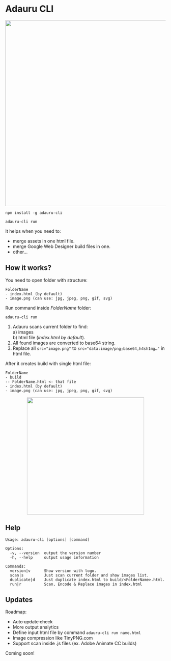 # Adauru CLI

<p align="center">
  <img src="https://777999.au.ru/zmnv/adauru-cli/howitworks_scheme.png" width="584">
</p>

```
npm install -g adauru-cli
```

```
adauru-cli run
```

It helps when you need to:
* merge assets in one html file.
* merge Google Web Designer build files in one.
* other...

## How it works?


You need to open folder with structure:
```
FolderName
- index.html (by default)
- image.png (can use: jpg, jpeg, png, gif, svg)
```

Run command inside *FolderName* folder:
```
adauru-cli run
```

1. Adauru scans current folder to find:  
a) images  
b) html file (*index.html by default*).
2. All found images are converted to base64 string.
3. Replace all `src="image.png"` to `src="data:image/png;base64,h4sh1mg…"` in html file.

After it creates build with single html file:
```
FolderName
- build
-- FolderName.html <- that file
- index.html (by default)
- image.png (can use: jpg, jpeg, png, gif, svg)
```

<p align="center">
  <img src="https://777999.au.ru/zmnv/adauru-cli/howitworks_console.png" width="368">
</p>

## Help

```
Usage: adauru-cli [options] [command]

Options:
  -v, --version  output the version number
  -h, --help     output usage information

Commands:
  version|v      Show version with logo.
  scan|s         Just scan current folder and show images list.
  duplicate|d    Just duplicate index.html to build/<FolderName>.html.
  run|r          Scan, Encode & Replace images in index.html
```

## Updates 
Roadmap:
* ~~Auto update check~~
* More output analytics
* Define input html file by command ```adauru-cli run name.html```
* Image compression like TinyPNG.com
* Support scan inside .js files (ex. Adobe Animate CC builds)

Coming soon!

